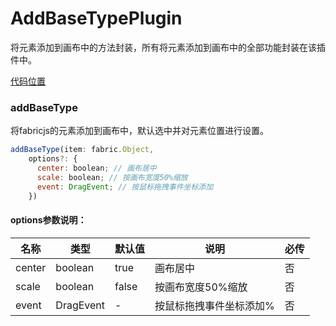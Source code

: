 
# AddBaseTypePlugin
将元素添加到画布中的方法封装，所有将元素添加到画布中的全部功能封装在该插件中。

[代码位置](https://github.com/nihaojob/vue-fabric-editor/blob/main/packages/core/plugin/AddBaseTypePlugin.ts)

### addBaseType
将fabricjs的元素添加到画布中，默认选中并对元素位置进行设置。

```js
addBaseType(item: fabric.Object,
    options?: {
      center: boolean; // 画布居中
      scale: boolean; // 按画布宽度50%缩放
      event: DragEvent; // 按鼠标拖拽事件坐标添加
    })
```
#### options参数说明：

| 名称       | 类型    | 默认值   | 说明                     | 必传    |
|  ----  | ----  |  ----  |  ----  |  ----  |
|  center   | boolean | true    | 画布居中                 | 否     |
|  scale    | boolean | false   |  按画布宽度50%缩放         | 否     |
|  event    | DragEvent | -     |  按鼠标拖拽事件坐标添加%    | 否     |






